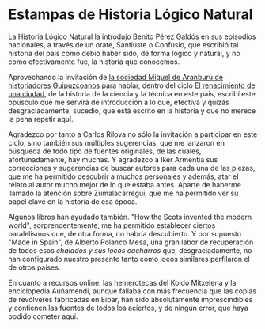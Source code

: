 Estampas de Historia Lógico Natural
===========

La Historia Lógico Natural la introdujo Benito Pérez Galdós en sus
episodios nacionales, a través de un orate, Santiuste o Confusio, que
escribió tal historia del país como debió haber sido, de forma lógico
y natural, y no como efectivamente fue, la historia que conocemos.

Aprovechando la invitación de
[la sociedad Miguel de Aranburu de historiadores Guipuzcoanos](https://migueldearanburu.wordpress.com/)
para hablar, dentro del ciclo
[El renacimiento de una ciudad](https://migueldearanburu.wordpress.com/el-renacimiento-de-una-ciudad/),
de la historia de la ciencia y la técnica en este país, escribí este
opúsculo que me servirá de introducción a lo que, efectiva y quizás
desgraciadamente, sucedió, que está escrito en la historia y que no
merece la pena repetir aquí.

Agradezco por tanto a Carlos Rilova no sólo la invitación a participar
en este ciclo, sino también sus múltiples sugerencias, que me lanzaron
en búsqueda de todo tipo de fuentes originales, de las cuales,
afortunadamente, hay muchas. Y agradezco a Iker Armentia sus
correcciones y sugerencias de buscar autores para cada una de las
piezas, que me ha permitido descubrir a muchos personajes y además,
atar el relato al autor mucho mejor de lo que estaba antes. Aparte de
haberme llamado la atención sobre Zumalacárregui, que me ha permitido
ver su papel clave en la historia de esa época. 

Algunos libros han ayudado también. "How the Scots invented the modern
world", sorprendentemente, me ha permitido establecer ciertos
paralelismos que, de otra forma, no habría descubierto. Y por supuesto
"Made in Spain", de Alberto Polanco Mesa, una gran labor de
recuperación de todos esos *chalados y sus locos cacharros* que,
desgraciadamente, no han configurado nuestro presente tanto como locos
similares perfilaron el de otros países.

En cuanto a recursos online, las hemerotecas del Koldo Mitxelena y la
enciclopedia Auñamendi, aunque fallaba con más frecuencia que las
copias de revólveres fabricadas en Eibar, han sido absolutamente
imprescindibles y contienen las fuentes de todos los aciertos, y de
ningún error, que haya podido cometer aquí. 
